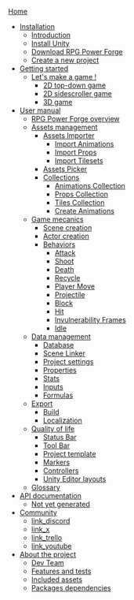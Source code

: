 [Home](./home.md)

* [Installation]()
    * [Introduction](./installation/installation.md)
    * [Install Unity](./installation/installation_unity.md)
    * [Download RPG Power Forge](./installation/download_rpg_power_forge.md)
    * [Create a new project](./installation/create_new_project.md)
* [Getting started]()
    * [Let's make a game !](./getting_started/lets_make_a_game.md)
        * [2D top-down game]()
        * [2D sidescroller game]()
        * [3D game]()
* [User manual]()
    * [RPG Power Forge overview](./user_manual/overview/rpg_power_forge_overview.md)
    * [Assets management]()
        * [Assets Importer](./user_manual/assets_management/assets_importer/assets_importer.md)
            * [Import Animations](./user_manual/assets_management/assets_importer/import_animations.md)
            * [Import Props](./user_manual/assets_management/assets_importer/import_props.md)
            * [Import Tilesets](./user_manual/assets_management/assets_importer/import_tiles.md)
        * [Assets Picker](./user_manual/assets_management/assets_picker/assets_picker.md)
        * [Collections](./user_manual/assets_management/collections/collections.md)
            * [Animations Collection](./user_manual/assets_management/collections/animations_collection.md)
            * [Props Collection](./user_manual/assets_management/collections/props_collection.md)
            * [Tiles Collection](./user_manual/assets_management/collections/tiles_collection.md)
            * [Create Animations](./user_manual/assets_management/collections/create_animations.md)
    * [Game mecanics]()
        * [Scene creation](./user_manual/game_mecanics/scene_creation/scene_creation.md)
        * [Actor creation](./user_manual/game_mecanics/actor_creation/actor_creation.md)
        * [Behaviors](./user_manual/game_mecanics/behaviors/behavior.md)
            * [Attack](./user_manual/game_mecanics/behaviors/behavior_list/attack/behavior_attack.md)
            * [Shoot](./user_manual/game_mecanics/behaviors/behavior_list/ranged/behavior_shoot.md)
            * [Death](./user_manual/game_mecanics/behaviors/behavior_list/death/behavior_death.md)
            * [Recycle](./user_manual/game_mecanics/behaviors/behavior_list/death/behavior_recycle.md)
            * [Player Move](./user_manual/game_mecanics/behaviors/behavior_list/move/behavior_player_move.md)
            * [Projectile](./user_manual/game_mecanics/behaviors/behavior_list/attack/behavior_projectile.md)
            * [Block](./user_manual/game_mecanics/behaviors/behavior_list/hit/behavior_block.md)
            * [Hit](./user_manual/game_mecanics/behaviors/behavior_list/hit/behavior_hit.md)
            * [Invulnerability Frames](./user_manual/game_mecanics/behaviors/behavior_list/hit/behavior_invulnerability_frames.md)
            * [Idle](./user_manual/game_mecanics/behaviors/behavior_list/move/behavior_idle.md)
    * [Data management]()
        * [Database]()
        * [Scene Linker](./user_manual/data_management/scene_linker.md)
        * [Project settings]()
        * [Properties](./user_manual/data_management/properties.md)
        * [Stats](./user_manual/data_management/stats_management.md)
        * [Inputs](./user_manual/data_management/input_management.md)
        * [Formulas](./user_manual/data_management/formula_management.md)
    * [Export]()
        * [Build]()
        * [Localization]()
    * [Quality of life]()
        * [Status Bar](./user_manual/quality_of_life/statusbar.md)
        * [Tool Bar](./user_manual/quality_of_life/toolbar.md)
        * [Project template]()
        * [Markers]()
        * [Controllers]()
        * [Unity Editor layouts]()
    * [Glossary](./user_manual/glossary/glossary.md)
* [API documentation]()
    * [Not yet generated]()
* [Community]()
    * [link_discord]()
    * [link_x]()
    * [link_trello]()
    * [link_youtube]()
* [About the project]()
    * [Dev Team](./about/dev_team.md)
    * [Features and tests](./about/requirements.md)
    * [Included assets](./about/included_assets.md)
    * [Packages dependencies](./about/package_dependencies.md)
